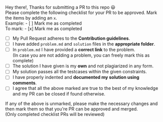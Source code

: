 Hey there!, Thanks for submitting a PR to this repo :smiley:  
Please complete the following checklist for your PR to be approved. Mark the items by adding an `x`.   
Example:  - [ ] Mark me as completed  
To mark: - [x] Mark me as completed

- [ ] My Pull Request adheres to the **Contribution guidelines**.
- [ ] I have added `problem.md` and `solution` files in the **appropriate folder**.
- [ ] In `problem.md` I have provided a **correct link** to the problem.  
  (In case you are not adding a problem, you can freely mark this as complete)
- [ ] The solution I have given is my **own** and not plagiarized in any form.
- [ ] My solution passes all the testcases within the given constraints.
- [ ] I have properly indented and **documented my solution using comments**.
- [ ] I agree that all the above marked are true to the best of my knowledge and my PR can be closed if found otherwise.

If any of the above is unmarked, please make the necessary changes and then mark them so that you're PR can be approved and merged.  
(Only completed checklist PRs will be reviewed)   
